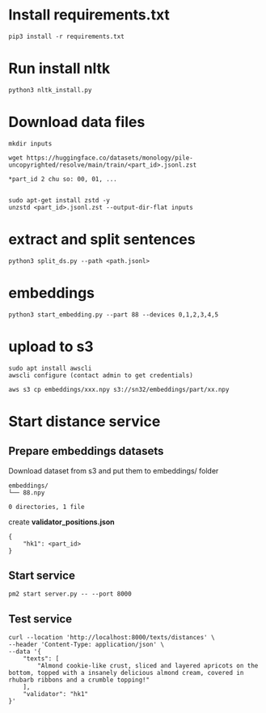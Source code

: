# Install requirements.txt
```
pip3 install -r requirements.txt
```

# Run install nltk
```
python3 nltk_install.py
```

# Download data files 
```
mkdir inputs

wget https://huggingface.co/datasets/monology/pile-uncopyrighted/resolve/main/train/<part_id>.jsonl.zst

*part_id 2 chu so: 00, 01, ...


sudo apt-get install zstd -y
unzstd <part_id>.jsonl.zst --output-dir-flat inputs
```

# extract and split sentences
```
python3 split_ds.py --path <path.jsonl>
```

# embeddings
```
python3 start_embedding.py --part 88 --devices 0,1,2,3,4,5
```

# upload to s3
```
sudo apt install awscli 
awscli configure (contact admin to get credentials)

aws s3 cp embeddings/xxx.npy s3://sn32/embeddings/part/xx.npy
```


# Start distance service
## Prepare embeddings datasets
Download dataset from s3 and put them to embeddings/ folder
```
embeddings/
└── 88.npy

0 directories, 1 file
```

create <a><strong>validator_positions.json</strong></a>
```
{
    "hk1": <part_id>
}
```

## Start service
```
pm2 start server.py -- --port 8000
```

## Test service
```
curl --location 'http://localhost:8000/texts/distances' \
--header 'Content-Type: application/json' \
--data '{
    "texts": [
        "Almond cookie-like crust, sliced and layered apricots on the bottom, topped with a insanely delicious almond cream, covered in rhubarb ribbons and a crumble topping!"
    ],
    "validator": "hk1"
}'
```